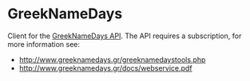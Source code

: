 GreekNameDays
=============

Client for the [GreekNameDays API](http://www.greeknamedays.gr/). The API requires a subscription, for more information see:

- http://www.greeknamedays.gr/greeknamedaystools.php
- http://www.greeknamedays.gr/docs/webservice.pdf


